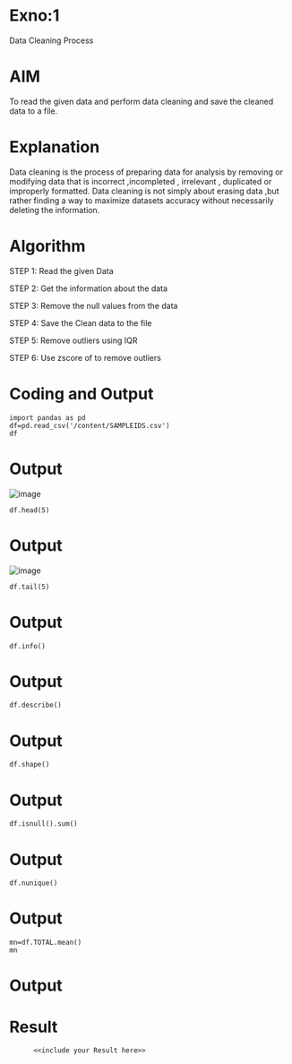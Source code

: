 # Exno:1
Data Cleaning Process

# AIM
To read the given data and perform data cleaning and save the cleaned data to a file.

# Explanation
Data cleaning is the process of preparing data for analysis by removing or modifying data that is incorrect ,incompleted , irrelevant , duplicated or improperly formatted. Data cleaning is not simply about erasing data ,but rather finding a way to maximize datasets accuracy without necessarily deleting the information.

# Algorithm
STEP 1: Read the given Data

STEP 2: Get the information about the data

STEP 3: Remove the null values from the data

STEP 4: Save the Clean data to the file

STEP 5: Remove outliers using IQR

STEP 6: Use zscore of to remove outliers

# Coding and Output

```
import pandas as pd
df=pd.read_csv('/content/SAMPLEIDS.csv')
df
```
# Output
![image](https://github.com/user-attachments/assets/36307fbd-d4b0-4dac-aaf6-1467310e7cf4)

```
df.head(5)
```

# Output
![image](https://github.com/user-attachments/assets/c2a7cfad-f829-468d-934e-812d04306c29)

```
df.tail(5)
```
# Output

```
df.info()
```

# Output

```
df.describe()
```

# Output


```
df.shape()
```

# Output


```
df.isnull().sum()
```


# Output

```
df.nunique()
```

# Output


```
mn=df.TOTAL.mean()
mn
```

# Output

# Result
          <<include your Result here>>
